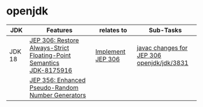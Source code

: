 # openjdk

| JDK | Features | relates to | Sub-Tasks | 
| ---------- | ---------- | ---------- | ---------- |
| JDK 18  | [JEP 306: Restore Always-Strict Floating-Point Semantics](https://openjdk.org/jeps/306) <br/> [JDK-8175916](https://bugs.openjdk.org/browse/JDK-8175916) | [Implement JEP 306](https://bugs.openjdk.org/browse/JDK-8266398) | [javac changes for JEP 306](https://bugs.openjdk.org/browse/JDK-8244146)  <br/> [openjdk/jdk/3831](https://github.com/openjdk/jdk/pull/3831)|
|   | [JEP 356: Enhanced Pseudo-Random Number Generators](https://openjdk.org/jeps/356) | | |
